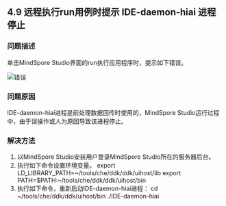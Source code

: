 ## 4.9 远程执行run用例时提示 IDE-daemon-hiai 进程停止
### 问题描述
单击MindSpore Studio界面的run执行应用程序时，提示如下错误。

![错误](https://gitee.com/Atlas200DK/FAQ/raw/master/part4/img/4-9-1.png)
### 问题原因
IDE-daemon-hiai进程是前处理数据回传时使用的，MindSpore Studio运行过程中，由于误操作或人为原因导致该进程停止。
### 解决方法
1. 以MindSpore Studio安装用户登录MindSpore Studio所在的服务器后台。
2. 执行如下命令设置环境变量。
export  LD_LIBRARY_PATH=~/tools/che/ddk/ddk/uihost/lib 
export  PATH=$PATH:~/tools/che/ddk/ddk/uihost/bin
3. 执行如下命令，重新启动IDE-daemon-hiai进程：
cd ~/tools/che/ddk/ddk/uihost/bin
./IDE-daemon-hiai
